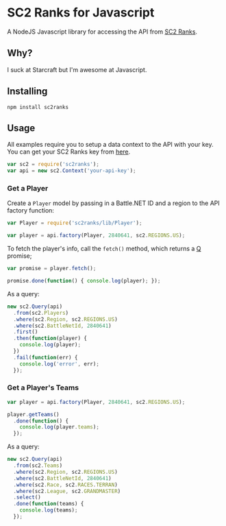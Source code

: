 # SC2 Ranks for Javascript

A NodeJS Javascript library for accessing the API from [SC2
Ranks](http://www.sc2ranks.com/).

## Why?

I suck at Starcraft but I'm awesome at Javascript.

## Installing

```
npm install sc2ranks
```

## Usage

All examples require you to setup a data context to the API with your key. You
can get your SC2 Ranks key from [here](http://www.sc2ranks.com/usercp/api).

```javascript
var sc2 = require('sc2ranks');
var api = new sc2.Context('your-api-key');
```

### Get a Player

Create a `Player` model by passing in a Battle.NET ID and a region to the API
factory function:

```javascript
var Player = require('sc2ranks/lib/Player');

var player = api.factory(Player, 2840641, sc2.REGIONS.US);
```

To fetch the player's info, call the `fetch()` method, which returns a
[Q](https://github.com/kriskowal/q) promise;

```javascript
var promise = player.fetch();

promise.done(function() { console.log(player); });
```

As a query:

```javascript
new sc2.Query(api)
  .from(sc2.Players)
  .where(sc2.Region, sc2.REGIONS.US)
  .where(sc2.BattleNetId, 2840641)
  .first()
  .then(function(player) {
    console.log(player);
  })
  .fail(function(err) {
    console.log('error', err);
  });
```

### Get a Player's Teams

```javascript
var player = api.factory(Player, 2840641, sc2.REGIONS.US);

player.getTeams()
  .done(function() {
    console.log(player.teams);
  });
```

As a query:

```javascript
new sc2.Query(api)
  .from(sc2.Teams)
  .where(sc2.Region, sc2.REGIONS.US)
  .where(sc2.BattleNetId, 2840641)
  .where(sc2.Race, sc2.RACES.TERRAN)
  .where(sc2.League, sc2.GRANDMASTER)
  .select()
  .done(function(teams) {
    console.log(teams);
  });
```

